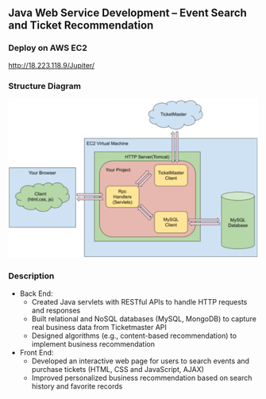 ## Java Web Service Development – Event Search and Ticket Recommendation

### Deploy on AWS EC2
http://18.223.118.9/Jupiter/

### Structure Diagram
<img src="/images/Capture.PNG" width="600x">

### Description
- Back End:
	- Created Java servlets with RESTful APIs to handle HTTP requests and responses
	- Built relational and NoSQL databases (MySQL, MongoDB) to capture real business data from Ticketmaster API
	- Designed algorithms (e.g., content-based recommendation) to implement business recommendation
- Front End:
	- Developed an interactive web page for users to search events and purchase tickets (HTML, CSS and JavaScript, AJAX)
	- Improved personalized business recommendation based on search history and favorite records
